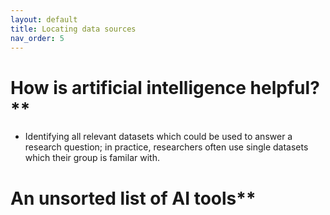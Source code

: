 ```yaml
---
layout: default
title: Locating data sources
nav_order: 5
---
```


# How is artificial intelligence helpful?**
<ul>
<li>Identifying all relevant datasets which could be used to answer a research question; in practice, researchers often use single datasets which their group is familar with.</li>
</ul>

# An unsorted list of AI tools** 


